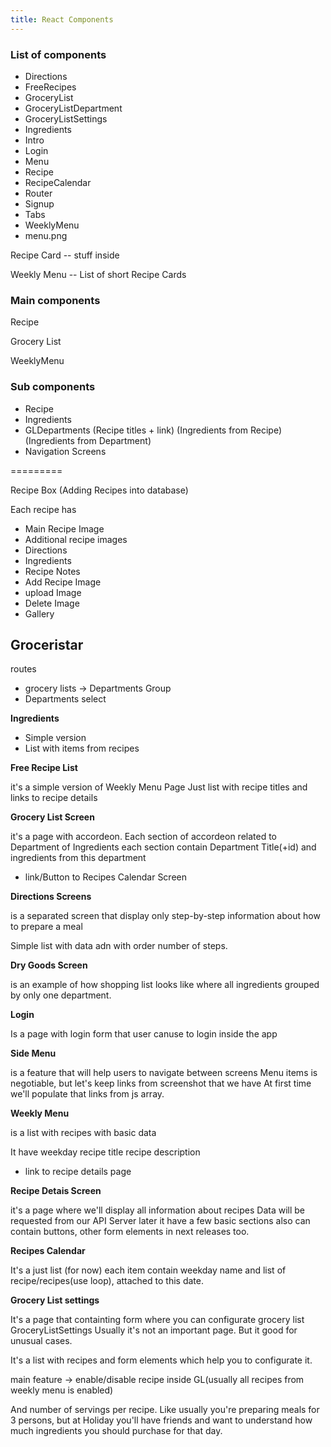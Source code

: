 ```yaml
---
title: React Components
---
```


### List of components

* Directions
* FreeRecipes
* GroceryList
* GroceryListDepartment
* GroceryListSettings
* Ingredients
* Intro
* Login
* Menu
* Recipe
* RecipeCalendar
* Router
* Signup
* Tabs
* WeeklyMenu
* menu.png



Recipe Card -- stuff inside

Weekly Menu -- List of short Recipe Cards

### Main components

Recipe

Grocery List

WeeklyMenu

### Sub components

* Recipe
* Ingredients
* GLDepartments \(Recipe titles + link\) \(Ingredients from Recipe\) \(Ingredients from Department\)
* Navigation Screens

=========

Recipe Box \(Adding Recipes into database\)

Each recipe has

* Main Recipe Image
* Additional recipe images
* Directions
* Ingredients
* Recipe Notes
* Add Recipe Image
* upload Image
* Delete Image
* Gallery

## Groceristar

routes

* grocery lists -&gt; Departments Group
* Departments select

**Ingredients**

* Simple version
* List with items from recipes

**Free Recipe List**

it's a simple version of Weekly Menu Page Just list with recipe titles and links to recipe details

**Grocery List Screen**

it's a page with accordeon. Each section of accordeon related to Department of Ingredients each section contain Department Title\(+id\) and ingredients from this department

* link/Button to Recipes Calendar Screen

**Directions Screens**

is a separated screen that display only step-by-step information about how to prepare a meal

Simple list with data adn with order number of steps.

**Dry Goods Screen**

is an example of how shopping list looks like where all ingredients grouped by only one department.

**Login**

Is a page with login form that user canuse to login inside the app

**Side Menu**

is a feature that will help users to navigate between screens Menu items is negotiable, but let's keep links from screenshot that we have At first time we'll populate that links from js array.

**Weekly Menu**

is a list with recipes with basic data

It have weekday recipe title recipe description

* link to recipe details page

**Recipe Detais Screen**

it's a page where we'll display all information about recipes Data will be requested from our API Server later it have a few basic sections also can contain buttons, other form elements in next releases too.

**Recipes Calendar**

It's a just list \(for now\) each item contain weekday name and list of recipe/recipes\(use loop\), attached to this date.

**Grocery List settings**

It's a page that containting form where you can configurate grocery list GroceryListSettings Usually it's not an important page. But it good for unusual cases.

It's a list with recipes and form elements which help you to configurate it.

main feature -&gt; enable/disable recipe inside GL\(usually all recipes from weekly menu is enabled\)

And number of servings per recipe. Like usually you're preparing meals for 3 persons, but at Holiday you'll have friends and want to understand how much ingredients you should purchase for that day.
